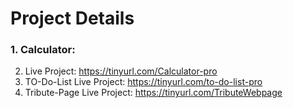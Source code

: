 # Project Details
### 1. Calculator:

2.  Live Project: https://tinyurl.com/Calculator-pro
3. TO-Do-List Live Project: https://tinyurl.com/to-do-list-pro
4. Tribute-Page Live Project: https://tinyurl.com/TributeWebpage
